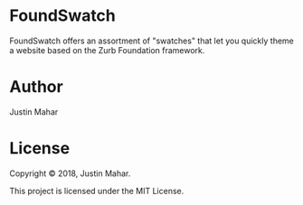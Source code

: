 # FoundSwatch

FoundSwatch offers an assortment of "swatches" that let you quickly theme a website based on the Zurb Foundation framework.

# Author

Justin Mahar

# License

Copyright &copy; 2018, Justin Mahar.

This project is licensed under the MIT License.